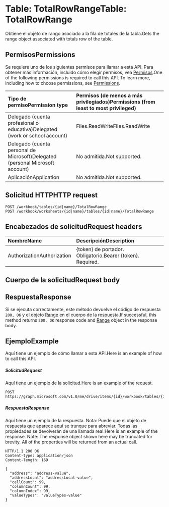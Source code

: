 # <a name="table-totalrowrange"></a><span data-ttu-id="e8d6d-101">Table: TotalRowRange</span><span class="sxs-lookup"><span data-stu-id="e8d6d-101">Table: TotalRowRange</span></span>

<span data-ttu-id="e8d6d-102">Obtiene el objeto de rango asociado a la fila de totales de la tabla.</span><span class="sxs-lookup"><span data-stu-id="e8d6d-102">Gets the range object associated with totals row of the table.</span></span>
## <a name="permissions"></a><span data-ttu-id="e8d6d-103">Permisos</span><span class="sxs-lookup"><span data-stu-id="e8d6d-103">Permissions</span></span>
<span data-ttu-id="e8d6d-p101">Se requiere uno de los siguientes permisos para llamar a esta API. Para obtener más información, incluido cómo elegir permisos, vea [Permisos](../../../concepts/permissions_reference.md).</span><span class="sxs-lookup"><span data-stu-id="e8d6d-p101">One of the following permissions is required to call this API. To learn more, including how to choose permissions, see [Permissions](../../../concepts/permissions_reference.md).</span></span>

|<span data-ttu-id="e8d6d-106">Tipo de permiso</span><span class="sxs-lookup"><span data-stu-id="e8d6d-106">Permission type</span></span>      | <span data-ttu-id="e8d6d-107">Permisos (de menos a más privilegiados)</span><span class="sxs-lookup"><span data-stu-id="e8d6d-107">Permissions (from least to most privileged)</span></span>              |
|:--------------------|:---------------------------------------------------------|
|<span data-ttu-id="e8d6d-108">Delegado (cuenta profesional o educativa)</span><span class="sxs-lookup"><span data-stu-id="e8d6d-108">Delegated (work or school account)</span></span> | <span data-ttu-id="e8d6d-109">Files.ReadWrite</span><span class="sxs-lookup"><span data-stu-id="e8d6d-109">Files.ReadWrite</span></span>    |
|<span data-ttu-id="e8d6d-110">Delegado (cuenta personal de Microsoft)</span><span class="sxs-lookup"><span data-stu-id="e8d6d-110">Delegated (personal Microsoft account)</span></span> | <span data-ttu-id="e8d6d-111">No admitida.</span><span class="sxs-lookup"><span data-stu-id="e8d6d-111">Not supported.</span></span>    |
|<span data-ttu-id="e8d6d-112">Aplicación</span><span class="sxs-lookup"><span data-stu-id="e8d6d-112">Application</span></span> | <span data-ttu-id="e8d6d-113">No admitida.</span><span class="sxs-lookup"><span data-stu-id="e8d6d-113">Not supported.</span></span> |

## <a name="http-request"></a><span data-ttu-id="e8d6d-114">Solicitud HTTP</span><span class="sxs-lookup"><span data-stu-id="e8d6d-114">HTTP request</span></span>
<!-- { "blockType": "ignored" } -->
```http
POST /workbook/tables/{id|name}/TotalRowRange
POST /workbook/worksheets/{id|name}/tables/{id|name}/TotalRowRange

```
## <a name="request-headers"></a><span data-ttu-id="e8d6d-115">Encabezados de solicitud</span><span class="sxs-lookup"><span data-stu-id="e8d6d-115">Request headers</span></span>
| <span data-ttu-id="e8d6d-116">Nombre</span><span class="sxs-lookup"><span data-stu-id="e8d6d-116">Name</span></span>       | <span data-ttu-id="e8d6d-117">Descripción</span><span class="sxs-lookup"><span data-stu-id="e8d6d-117">Description</span></span>|
|:---------------|:----------|
| <span data-ttu-id="e8d6d-118">Authorization</span><span class="sxs-lookup"><span data-stu-id="e8d6d-118">Authorization</span></span>  | <span data-ttu-id="e8d6d-p102">{token} de portador. Obligatorio.</span><span class="sxs-lookup"><span data-stu-id="e8d6d-p102">Bearer {token}. Required.</span></span> |

## <a name="request-body"></a><span data-ttu-id="e8d6d-121">Cuerpo de la solicitud</span><span class="sxs-lookup"><span data-stu-id="e8d6d-121">Request body</span></span>

## <a name="response"></a><span data-ttu-id="e8d6d-122">Respuesta</span><span class="sxs-lookup"><span data-stu-id="e8d6d-122">Response</span></span>

<span data-ttu-id="e8d6d-123">Si se ejecuta correctamente, este método devuelve el código de respuesta `200, OK` y el objeto [Range](../resources/range.md) en el cuerpo de la respuesta.</span><span class="sxs-lookup"><span data-stu-id="e8d6d-123">If successful, this method returns `200, OK` response code and [Range](../resources/range.md) object in the response body.</span></span>

## <a name="example"></a><span data-ttu-id="e8d6d-124">Ejemplo</span><span class="sxs-lookup"><span data-stu-id="e8d6d-124">Example</span></span>
<span data-ttu-id="e8d6d-125">Aquí tiene un ejemplo de cómo llamar a esta API.</span><span class="sxs-lookup"><span data-stu-id="e8d6d-125">Here is an example of how to call this API.</span></span>
##### <a name="request"></a><span data-ttu-id="e8d6d-126">Solicitud</span><span class="sxs-lookup"><span data-stu-id="e8d6d-126">Request</span></span>
<span data-ttu-id="e8d6d-127">Aquí tiene un ejemplo de la solicitud.</span><span class="sxs-lookup"><span data-stu-id="e8d6d-127">Here is an example of the request.</span></span>
<!-- {
  "blockType": "request",
  "name": "table_totalrowrange"
}-->
```http
POST https://graph.microsoft.com/v1.0/me/drive/items/{id}/workbook/tables/{id|name}/TotalRowRange
```

##### <a name="response"></a><span data-ttu-id="e8d6d-128">Respuesta</span><span class="sxs-lookup"><span data-stu-id="e8d6d-128">Response</span></span>
<span data-ttu-id="e8d6d-p103">Aquí tiene un ejemplo de la respuesta. Nota: Puede que el objeto de respuesta que aparece aquí se trunque para abreviar. Todas las propiedades se devolverán de una llamada real.</span><span class="sxs-lookup"><span data-stu-id="e8d6d-p103">Here is an example of the response. Note: The response object shown here may be truncated for brevity. All of the properties will be returned from an actual call.</span></span>
<!-- {
  "blockType": "response",
  "truncated": true,
  "@odata.type": "microsoft.graph.range"
} -->
```http
HTTP/1.1 200 OK
Content-type: application/json
Content-length: 169

{
  "address": "address-value",
  "addressLocal": "addressLocal-value",
  "cellCount": 99,
  "columnCount": 99,
  "columnIndex": 99,
  "valueTypes": "valueTypes-value"
}
```

<!-- uuid: 8fcb5dbc-d5aa-4681-8e31-b001d5168d79
2015-10-25 14:57:30 UTC -->
<!-- {
  "type": "#page.annotation",
  "description": "Table: TotalRowRange",
  "keywords": "",
  "section": "documentation",
  "tocPath": ""
}-->